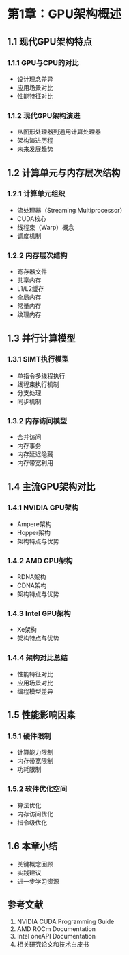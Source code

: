 # 第1章：GPU架构概述

## 1.1 现代GPU架构特点

### 1.1.1 GPU与CPU的对比
- 设计理念差异
- 应用场景对比
- 性能特征对比

### 1.1.2 现代GPU架构演进
- 从图形处理器到通用计算处理器
- 架构演进历程
- 未来发展趋势

## 1.2 计算单元与内存层次结构

### 1.2.1 计算单元组织
- 流处理器（Streaming Multiprocessor）
- CUDA核心
- 线程束（Warp）概念
- 调度机制

### 1.2.2 内存层次结构
- 寄存器文件
- 共享内存
- L1/L2缓存
- 全局内存
- 常量内存
- 纹理内存

## 1.3 并行计算模型

### 1.3.1 SIMT执行模型
- 单指令多线程执行
- 线程束执行机制
- 分支处理
- 同步机制

### 1.3.2 内存访问模型
- 合并访问
- 内存事务
- 内存延迟隐藏
- 内存带宽利用

## 1.4 主流GPU架构对比

### 1.4.1 NVIDIA GPU架构
- Ampere架构
- Hopper架构
- 架构特点与优势

### 1.4.2 AMD GPU架构
- RDNA架构
- CDNA架构
- 架构特点与优势

### 1.4.3 Intel GPU架构
- Xe架构
- 架构特点与优势

### 1.4.4 架构对比总结
- 性能特征对比
- 应用场景对比
- 编程模型差异

## 1.5 性能影响因素

### 1.5.1 硬件限制
- 计算能力限制
- 内存带宽限制
- 功耗限制

### 1.5.2 软件优化空间
- 算法优化
- 内存访问优化
- 指令级优化

## 1.6 本章小结
- 关键概念回顾
- 实践建议
- 进一步学习资源

## 参考文献
1. NVIDIA CUDA Programming Guide
2. AMD ROCm Documentation
3. Intel oneAPI Documentation
4. 相关研究论文和技术白皮书 
